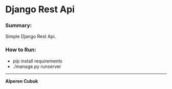 # Django Rest Api

### Summary:

Simple Django Rest Api.

### How to Run:

- pip install requirements
- ./manage.py runserver

---

**Alperen Cubuk**
